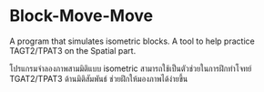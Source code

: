 # Block-Move-Move

A program that simulates isometric blocks. A tool to help practice TAGT2/TPAT3 on the Spatial part.

โปรแกรมจำลองภาพสามมิติแบบ isometric สามารถใช้เป็นตัวช่วยในการฝึกทำโจทย์ TGAT2/TPAT3 ด้านมิติสัมพันธ์ ช่วยฝึกให้มองภาพได้ง่ายขึ้น
